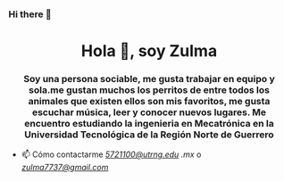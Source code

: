 ### Hi there 👋

<h1 align="center">Hola 👋, soy Zulma</h1>
<h3 align="center">Soy una persona sociable, me gusta trabajar en equipo y sola.me gustan muchos los perritos de entre todos los animales que existen ellos son mis favoritos, me gusta escuchar música, leer y conocer nuevos lugares.
Me encuentro estudiando la ingenieria en Mecatrónica en la Universidad Tecnológica de la Región Norte de Guerrero</h3>

- 📫 Cómo contactarme *5721100@utrng.edu .mx* o *zulma7737@gmail.com*

<!--
**Zulma-Sandoval/Zulma-Sandoval** is a ✨ _special_ ✨ repository because its `README.md` (this file) appears on your GitHub profile.

Here are some ideas to get you started:

- 🔭 I’m currently working on ...
- 🌱 I’m currently learning ...
- 👯 I’m looking to collaborate on ...
- 🤔 I’m looking for help with ...
- 💬 Ask me about ...
- 📫 How to reach me: 7361181369
- 😄 Pronouns: zul
- ⚡ Fun fact: ...
-->

